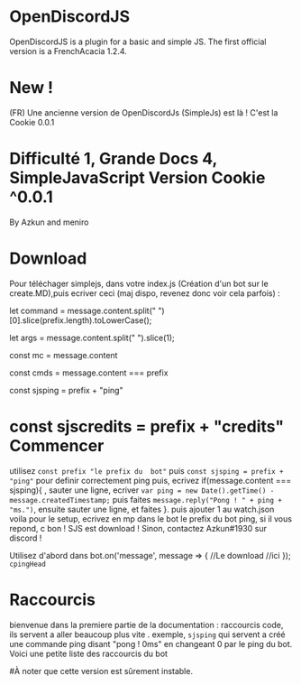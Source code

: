 # OpenDiscordJS
OpenDiscordJS is a plugin for a basic and simple JS. The first official version is a FrenchAcacia 1.2.4.






# New ! 
(FR) Une ancienne version de OpenDiscordJs (SimpleJs) est là !
C'est la Cookie 0.0.1 

Difficulté 1, Grande Docs 4, SimpleJavaScript Version Cookie ^0.0.1
=========
By Azkun and meniro

Download
=========
Pour téléchager simplejs, dans votre index.js (Création d'un bot sur le create.MD),puis ecriver ceci (maj dispo, revenez donc voir cela parfois) :

 let command = message.content.split(" ")[0].slice(prefix.length).toLowerCase();
  
let args = message.content.split(" ").slice(1);

const mc = message.content

const cmds = message.content === prefix

  const sjsping = prefix + "ping"
  
const sjscredits = prefix + "credits"
Commencer
=========
utilisez `const prefix "le prefix du  bot"` puis `const sjsping = prefix + "ping"` pour definir correctement ping puis, ecrivez if(message.content === sjsping){ , sauter une ligne, ecriver `var ping = new Date().getTime() - message.createdTimestamp;` puis faites `message.reply("Pong ! " + ping + "ms.")`, ensuite sauter une ligne, et faites }. puis ajouter 1 au watch.json voila pour le setup, ecrivez en mp dans le bot le prefix du bot ping, si il vous repond, c bon ! SJS est download ! Sinon, contactez Azkun#1930 sur discord !

Utilisez d'abord dans bot.on('message', message => { //Le download //ici }); `cpingHead` 

Raccourcis
=========
bienvenue dans la premiere partie de la documentation : raccourcis code, ils servent a aller beaucoup plus vite . exemple, `sjsping` qui servent a créé une commande ping disant "pong ! 0ms" en changeant 0 par le ping du bot.
Voici une petite liste des raccourcis du bot

#À noter que cette version est sûrement instable.
